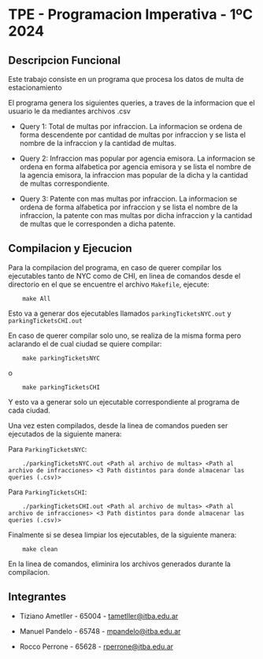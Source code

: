 # TPE - Programacion Imperativa - 1ºC 2024

## Descripcion Funcional

Este trabajo consiste en un programa que procesa los datos de multa de estacionamiento

El programa genera los siguientes queries, a traves de la informacion que el usuario le da mediantes archivos .csv

- Query 1: Total de multas por infraccion. La informacion se ordena de forma descendente por cantidad de multas por infraccion y se lista el nombre de la infraccion y la cantidad de multas.

- Query 2: Infraccion mas popular por agencia emisora. La informacion se ordena en forma alfabetica por agencia emisora y se lista el nombre de la agencia emisora, la infraccion mas popular de la dicha y la cantidad de multas correspondiente.

- Query 3: Patente con mas multas por infraccion. La informacion se ordena de forma alfabetica por infraccion y se lista el nombre de la infraccion, la patente con mas multas por dicha infraccion y la cantidad de multas que le corresponden a dicha patente.

## Compilacion y Ejecucion

Para la compilacion del programa, en caso de querer compilar los ejecutables tanto de NYC como de CHI, en linea de comandos desde el directorio en el que se encuentre el archivo `Makefile`, ejecute: 

```
    make All
```
Esto va a generar dos ejecutables llamados `parkingTicketsNYC.out` y `parkingTicketsCHI.out`

En caso de querer compilar solo uno, se realiza de la misma forma pero aclarando el de cual ciudad se quiere compilar:

```
    make parkingTicketsNYC
```
o

```
    make parkingTicketsCHI
```

Y esto va a generar solo un ejecutable correspondiente al programa de cada ciudad.

Una vez esten compilados, desde la linea de comandos pueden ser ejecutados de la siguiente manera:

Para `ParkingTicketsNYC`:

```
    ./parkingTicketsNYC.out <Path al archivo de multas> <Path al archivo de infracciones> <3 Path distintos para donde almacenar las queries (.csv)>
```

Para `ParkingTicketsCHI`:

```
    ./parkingTicketsCHI.out <Path al archivo de multas> <Path al archivo de infracciones> <3 Path distintos para donde almacenar las queries (.csv)>
```

Finalmente si se desea limpiar los ejecutables, de la siguiente manera:

```
    make clean
```

En la linea de comandos, eliminira los archivos generados durante la compilacion.

## Integrantes 

- Tiziano Ametller - 65004 - tametller@itba.edu.ar

- Manuel Pandelo - 65748 - mpandelo@itba.edu.ar

- Rocco Perrone - 65628 - rperrone@itba.edu.ar
